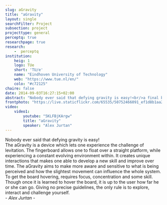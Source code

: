 ```yaml
---
slug: aGravity
title: "aGravity"
layout: single
searchFilter: Project
subsection: project
projecttype: general
perceptq: true
researchpage: true
research: 
    -  perceptq
institution:
    heig: 1
    logo: TUe
    short: 'TU/e'
    name: "Eindhoven University of Technology"
    web: "https://www.tue.nl/en/"
    colo: "#c72125"
chaire: false
date: 2014-09-03T16:27:15+02:00
abstract: "Nobody ever said that defying gravity is easy!<br/>a final bachelor project by Alex Jurtan"
frontphoto: "https://live.staticflickr.com/65535/50752466091_ef1d8b1aa2.jpg"
video:
    video1:
        youtube: "5KLFBjKArgw"
        title: "aGravity"
        speaker: "Alex Jurtan"
---
```

Nobody ever said that defying gravity is easy!  
The aGravity is a device which lets one experience the challenge of levitation. The fingerboard allows one to float over a straight platform, while experiencing a constant evolving environment within. It creates unique interactions that makes one able to develop a new skill and improve over time. The aGravity aims to make more aware and sensitive to what is being perceived and how the slightest movement can influence the whole system.  
To get the board hovering, requires focus, concentration and some skill. Though once it is learned to hover the board, it is up to the user how far he or she can go. Giving no precise guidelines, the only rule is to explore, interact and challenge yourself.  
*- Alex Jurtan -*
